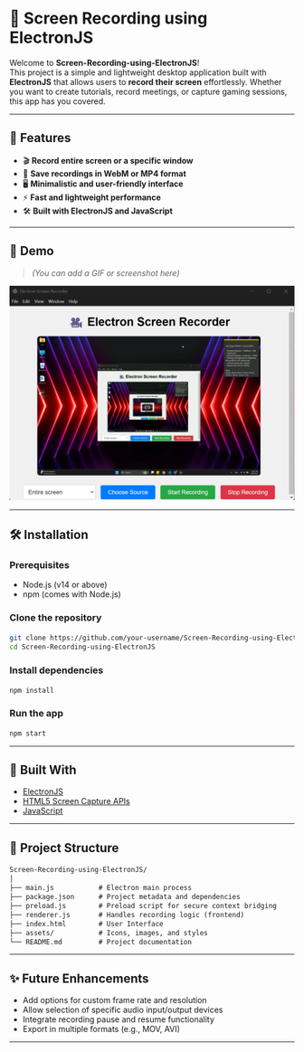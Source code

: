# 🎥 Screen Recording using ElectronJS

Welcome to **Screen-Recording-using-ElectronJS**!  
This project is a simple and lightweight desktop application built with **ElectronJS** that allows users to **record their screen** effortlessly. Whether you want to create tutorials, record meetings, or capture gaming sessions, this app has you covered.

---

## 🚀 Features

- 🎬 **Record entire screen or a specific window**
- 💾 **Save recordings in WebM or MP4 format**
- 🖥️ **Minimalistic and user-friendly interface**
- ⚡ **Fast and lightweight performance**
- 🛠️ **Built with ElectronJS and JavaScript**

---

## 📸 Demo

> *(You can add a GIF or screenshot here)*

![Demo Screenshot](./demo.png)

---

## 🛠️ Installation

### Prerequisites
- Node.js (v14 or above)
- npm (comes with Node.js)

### Clone the repository
```bash
git clone https://github.com/your-username/Screen-Recording-using-ElectronJS.git
cd Screen-Recording-using-ElectronJS
```

### Install dependencies
```bash
npm install
```

### Run the app
```bash
npm start
```

---

## 🧩 Built With

- [ElectronJS](https://www.electronjs.org/)
- [HTML5 Screen Capture APIs](https://developer.mozilla.org/en-US/docs/Web/API/Screen_Capture_API)
- [JavaScript](https://developer.mozilla.org/en-US/docs/Web/JavaScript)

---

## 📂 Project Structure

```
Screen-Recording-using-ElectronJS/
│
├── main.js           # Electron main process
├── package.json      # Project metadata and dependencies
├── preload.js        # Preload script for secure context bridging
├── renderer.js       # Handles recording logic (frontend)
├── index.html        # User Interface
├── assets/           # Icons, images, and styles
└── README.md         # Project documentation
```

---

## ✨ Future Enhancements

- Add options for custom frame rate and resolution
- Allow selection of specific audio input/output devices
- Integrate recording pause and resume functionality
- Export in multiple formats (e.g., MOV, AVI)

---



